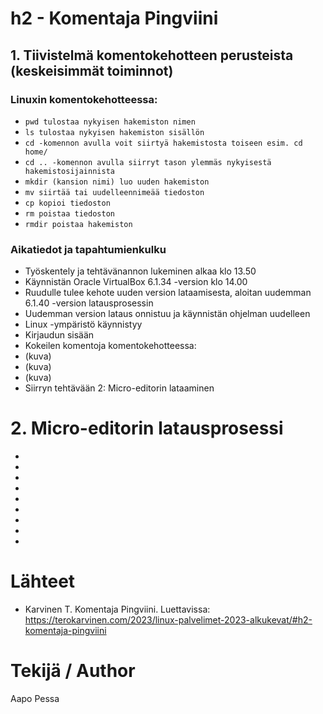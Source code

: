 # h2 - Komentaja Pingviini
## 1. Tiivistelmä komentokehotteen perusteista (keskeisimmät toiminnot)
### Linuxin komentokehotteessa:
  - `pwd tulostaa nykyisen hakemiston nimen`
  - `ls tulostaa nykyisen hakemiston sisällön`
  - `cd -komennon avulla voit siirtyä hakemistosta toiseen esim. cd home/`
  - `cd .. -komennon avulla siirryt tason ylemmäs nykyisestä hakemistosijainnista`
  - `mkdir (kansion nimi) luo uuden hakemiston`
  - `mv siirtää tai uudelleennimeää tiedoston`
  - `cp kopioi tiedoston`
  - `rm poistaa tiedoston`
  - `rmdir poistaa hakemiston`
### Aikatiedot ja tapahtumienkulku
- Työskentely ja tehtävänannon lukeminen alkaa klo 13.50
- Käynnistän Oracle VirtualBox 6.1.34 -version klo 14.00
- Ruudulle tulee kehote uuden version lataamisesta, aloitan uudemman 6.1.40 -version latausprosessin
- Uudemman version lataus onnistuu ja käynnistän ohjelman uudelleen
- Linux -ympäristö käynnistyy
- Kirjaudun sisään
- Kokeilen komentoja komentokehotteessa:
- (kuva)
- (kuva)
- (kuva)
- Siirryn tehtävään 2: Micro-editorin lataaminen
# 2. Micro-editorin latausprosessi
-
-
-
-
-
-
-
-
-

# Lähteet
- Karvinen T. Komentaja Pingviini. Luettavissa: https://terokarvinen.com/2023/linux-palvelimet-2023-alkukevat/#h2-komentaja-pingviini
# Tekijä / Author
Aapo Pessa
